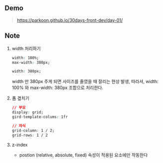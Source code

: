 ## Demo

> https://parkoon.github.io/30days-front-dev/day-01/

## Note

1. width 처리하기

   ```css
   width: 100%;
   max-width: 380px;
   ```

   ```css
   width: 380px;
   ```

   width 만 380px 주게 되면 사이즈를 줄였을 때 잘리는 현상 발생, 따라서, width: 100% 와 max-width: 380px 조합으로 처리한다.

2. 폼 곂치기

   ```css
   // 부모
   display: grid;
   gird-template-colums: 1fr

   // 자식
   grid-column: 1 / 2;
   grid-rows: 1 / 2
   ```

3. z-index
   - postion (relative, absolute, fixed) 속성이 적용된 요소에만 작동한다
